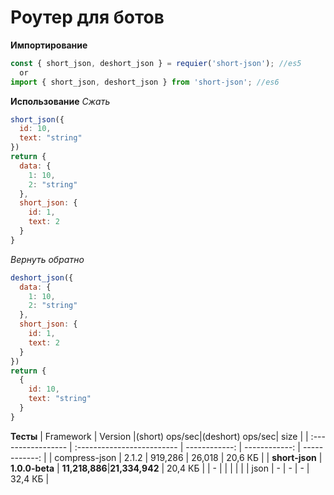 # Роутер для ботов

**Импортирование**
```js
const { short_json, deshort_json } = requier('short-json'); //es5
  or
import { short_json, deshort_json } from 'short-json'; //es6
```
**Использование**
*Сжать*
```js
short_json({
  id: 10,
  text: "string"
})
return {
  data: {
    1: 10,
    2: "string"
  },
  short_json: {
    id: 1,
    text: 2
  }
}
```
 *Вернуть обратно*
```js
deshort_json({
  data: {
    1: 10,
    2: "string"
  },
  short_json: {
    id: 1,
    text: 2
  }
})
return {
  {
    id: 10,
    text: "string"
  }
}
```
**Тесты**
| Framework          | Version                    |(short) ops/sec|(deshort) ops/sec| size          |
| :----------------- | :------------------------- | ------------: | ------------:   | ------------: |
| compress-json      | 2.1.2                      | 919,286       | 26,018          |       20,6 КБ |
| **short-json**     | **1.0.0-beta**             | **11,218,886**|**21,334,942**   |       20,4 КБ |
| -                  |                            |               |                 |               |
| json               | -	                        |  -            | -               |       32,4 КБ |